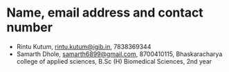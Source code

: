# Name, email address and contact number
- Rintu Kutum, rintu.kutum@igib.in, 7838369344
- Samarth Dhole, samarth6899@gmail.com, 8700410115, Bhaskaracharya college of applied sciences,
 B.Sc (H) Biomedical Sciences, 2nd year 

